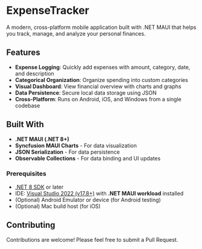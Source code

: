 # ExpenseTracker

A modern, cross-platform mobile application built with .NET MAUI that helps you track, manage, and analyze your personal finances.

## Features

- **Expense Logging**: Quickly add expenses with amount, category, date, and description
- **Categorical Organization**: Organize spending into custom categories
- **Visual Dashboard**: View financial overview with charts and graphs
- **Data Persistence**: Secure local data storage using JSON
- **Cross-Platform**: Runs on Android, iOS, and Windows from a single codebase

## Built With

- **.NET MAUI (.NET 8+)**
- **Syncfusion MAUI Charts** - For data visualization
- **JSON Serialization** - For data persistence
- **Observable Collections** - For data binding and UI updates

### Prerequisites

- [.NET 8 SDK](https://dotnet.microsoft.com/download/dotnet/8.0) or later
- IDE: [Visual Studio 2022 (v17.8+)](https://visualstudio.microsoft.com/) with **.NET MAUI workload** installed
- (Optional) Android Emulator or device (for Android testing)
- (Optional) Mac build host (for iOS)

## Contributing
Contributions are welcome! Please feel free to submit a Pull Request.
